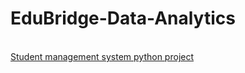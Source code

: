  # EduBridge-Data-Analytics
<html>
  <head>
    <title>Projects</title>
  </head>
  <body>
    <a href="https://github.com/Prasannaec26/EduBridge-Data-Analytics/blob/main/Projects/Student%20management%20system%20python%20project.ipynb"> <br /> Student management system python project </a>
  </body>
</html>
    
